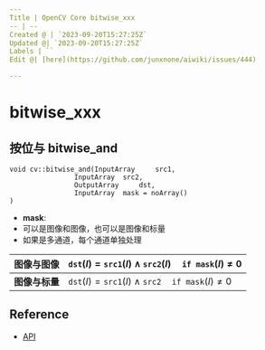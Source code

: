 ```yaml
---
Title | OpenCV Core bitwise_xxx
-- | --
Created @ | `2023-09-20T15:27:25Z`
Updated @| `2023-09-20T15:27:25Z`
Labels | ``
Edit @| [here](https://github.com/junxnone/aiwiki/issues/444)

---
```

# bitwise_xxx

## 按位与 bitwise_and

```
void cv::bitwise_and(InputArray 	src1,
                InputArray 	src2,
                OutputArray 	dst,
                InputArray 	mask = noArray() 
)	
```

- **mask**: 
- 可以是图像和图像，也可以是图像和标量
- 如果是多通道，每个通道单独处理



图像与图像 | $\texttt{dst} (I) = \texttt{src1} (I) \wedge \texttt{src2} (I) \quad \texttt{if mask} (I) \ne0$
-- | --
**图像与标量** | $\texttt{dst} (I) = \texttt{src1} (I) \wedge \texttt{src2} \quad \texttt{if mask} (I) \ne0$


## Reference
- [API](https://docs.opencv.org/4.x/d2/de8/group__core__array.html#ga60b4d04b251ba5eb1392c34425497e14)
